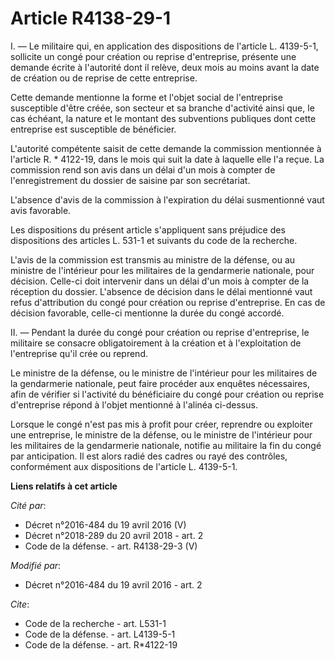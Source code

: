 # Article R4138-29-1

I. ― Le militaire qui, en application des dispositions de l'article L. 4139-5-1, sollicite un congé pour création ou reprise
d'entreprise, présente une demande écrite à l'autorité dont il relève, deux mois au moins avant la date de création ou de
reprise de cette entreprise. 

Cette demande mentionne la forme et l'objet social de l'entreprise susceptible d'être créée, son secteur et sa branche
d'activité ainsi que, le cas échéant, la nature et le montant des subventions publiques dont cette entreprise est susceptible
de bénéficier. 

L'autorité compétente saisit de cette demande la commission mentionnée à l'article R. * 4122-19, dans le mois qui suit la
date à laquelle elle l'a reçue. La commission rend son avis dans un délai d'un mois à compter de l'enregistrement du dossier
de saisine par son secrétariat. 

L'absence d'avis de la commission à l'expiration du délai susmentionné vaut avis favorable. 

Les dispositions du présent article s'appliquent sans préjudice des dispositions des articles L. 531-1 et suivants du code de
la recherche. 

L'avis de la commission est transmis au ministre de la défense, ou au ministre de l'intérieur pour les militaires de la
gendarmerie nationale, pour décision. Celle-ci doit intervenir dans un délai d'un mois à compter de la réception du dossier.
L'absence de décision dans le délai mentionné vaut refus d'attribution du congé pour création ou reprise d'entreprise. En cas
de décision favorable, celle-ci mentionne la durée du congé accordé. 

II. ― Pendant la durée du congé pour création ou reprise d'entreprise, le militaire se consacre obligatoirement à la création
et à l'exploitation de l'entreprise qu'il crée ou reprend. 

Le ministre de la défense, ou le ministre de l'intérieur pour les militaires de la gendarmerie nationale, peut faire procéder
aux enquêtes nécessaires, afin de vérifier si l'activité du bénéficiaire du congé pour création ou reprise d'entreprise
répond à l'objet mentionné à l'alinéa ci-dessus. 

Lorsque le congé n'est pas mis à profit pour créer, reprendre ou exploiter une entreprise, le ministre de la défense, ou le
ministre de l'intérieur pour les militaires de la gendarmerie nationale, notifie au militaire la fin du congé par
anticipation. Il est alors radié des cadres ou rayé des contrôles, conformément aux dispositions de l'article L. 4139-5-1.

**Liens relatifs à cet article**

_Cité par_:

  - Décret n°2016-484 du 19 avril 2016 (V)
  - Décret n°2018-289 du 20 avril 2018 - art. 2
  - Code de la défense. - art. R4138-29-3 (V)

_Modifié par_:

  - Décret n°2016-484 du 19 avril 2016 - art. 2

_Cite_:

  - Code de la recherche - art. L531-1
  - Code de la défense. - art. L4139-5-1
  - Code de la défense. - art. R*4122-19
